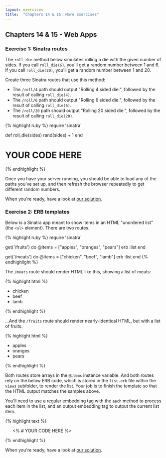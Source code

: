 ```yaml
---
layout: exercises
title:  "Chapters 14 & 15: More Exercises"
---
```


## Chapters 14 & 15 - Web Apps

### Exercise 1: Sinatra routes

The `roll_die` method below simulates rolling a die with the given number of sides. If you call `roll_die(6)`, you'll get a random number between 1 and 6. If you call `roll_die(20)`, you'll get a random number between 1 and 20.

Create three Sinatra routes that use this method:

* The `/roll/4` path should output "Rolling 4 sided die:", followed by the result of calling `roll_die(4)`.
* The `/roll/6` path should output "Rolling 6 sided die:", followed by the result of calling `roll_die(6)`.
* The `/roll/20` path should output "Rolling 20 sided die:", followed by the result of calling `roll_die(20)`.

{% highlight ruby %}
require 'sinatra'

def roll_die(sides)
  rand(sides) + 1
end

# YOUR CODE HERE
{% endhighlight %}

Once you have your server running, you should be able to load any of the paths you've set up, and then refresh the browser repeatedly to get different random numbers.

When you're ready, have a look at [our solution](/solutions/ch1415_01.html).


### Exercise 2: ERB templates

Below is a Sinatra app meant to show items in an HTML "unordered list" (the `<ul>` element). There are two routes.

{% highlight ruby %}
require 'sinatra'

get('/fruits') do
  @items = ["apples", "oranges", "pears"]
  erb :list
end

get('/meats') do
  @items = ["chicken", "beef", "lamb"]
  erb :list
end
{% endhighlight %}

The `/meats` route should render HTML like this, showing a list of meats:

{% highlight html %}
<!DOCTYPE html>
<html>
  <head>
  </head>
  <body>
    <ul>
        <li>chicken</li>
        <li>beef</li>
        <li>lamb</li>
    </ul>
  </body>
</html>
{% endhighlight %}

...And the `/fruits` route should render nearly-identical HTML, but with a list of fruits.

{% highlight html %}
<!DOCTYPE html>
<html>
  <head>
  </head>
  <body>
    <ul>
        <li>apples</li>
        <li>oranges</li>
        <li>pears</li>
    </ul>
  </body>
</html>
{% endhighlight %}

Both routes store arrays in the `@items` instance variable. And both routes rely on the below ERB code, which is stored in the `list.erb` file within the `views` subfolder, to render the list. Your job is to finish the template so that the HTML output matches the samples above.

You'll need to use a regular embedding tag with the `each` method to process each item in the list, and an output embedding tag to output the current list item.

{% highlight text %}
<!DOCTYPE html>
<html>
  <head>
  </head>
  <body>
    <ul>
      <% # YOUR CODE HERE %>
    </ul>
  </body>
</html>
{% endhighlight %}

When you're ready, have a look at [our solution](/solutions/ch1415_02.html).
